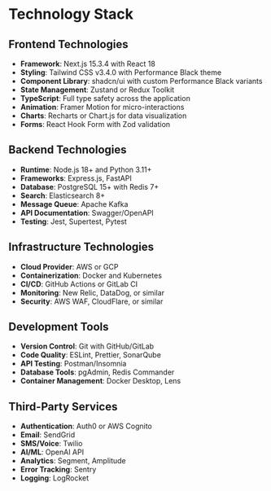 # Technology Stack

## Frontend Technologies

- **Framework**: Next.js 15.3.4 with React 18
- **Styling**: Tailwind CSS v3.4.0 with Performance Black theme
- **Component Library**: shadcn/ui with custom Performance Black variants
- **State Management**: Zustand or Redux Toolkit
- **TypeScript**: Full type safety across the application
- **Animation**: Framer Motion for micro-interactions
- **Charts**: Recharts or Chart.js for data visualization
- **Forms**: React Hook Form with Zod validation

## Backend Technologies

- **Runtime**: Node.js 18+ and Python 3.11+
- **Frameworks**: Express.js, FastAPI
- **Database**: PostgreSQL 15+ with Redis 7+
- **Search**: Elasticsearch 8+
- **Message Queue**: Apache Kafka
- **API Documentation**: Swagger/OpenAPI
- **Testing**: Jest, Supertest, Pytest

## Infrastructure Technologies

- **Cloud Provider**: AWS or GCP
- **Containerization**: Docker and Kubernetes
- **CI/CD**: GitHub Actions or GitLab CI
- **Monitoring**: New Relic, DataDog, or similar
- **Security**: AWS WAF, CloudFlare, or similar

## Development Tools

- **Version Control**: Git with GitHub/GitLab
- **Code Quality**: ESLint, Prettier, SonarQube
- **API Testing**: Postman/Insomnia
- **Database Tools**: pgAdmin, Redis Commander
- **Container Management**: Docker Desktop, Lens

## Third-Party Services

- **Authentication**: Auth0 or AWS Cognito
- **Email**: SendGrid
- **SMS/Voice**: Twilio
- **AI/ML**: OpenAI API
- **Analytics**: Segment, Amplitude
- **Error Tracking**: Sentry
- **Logging**: LogRocket
